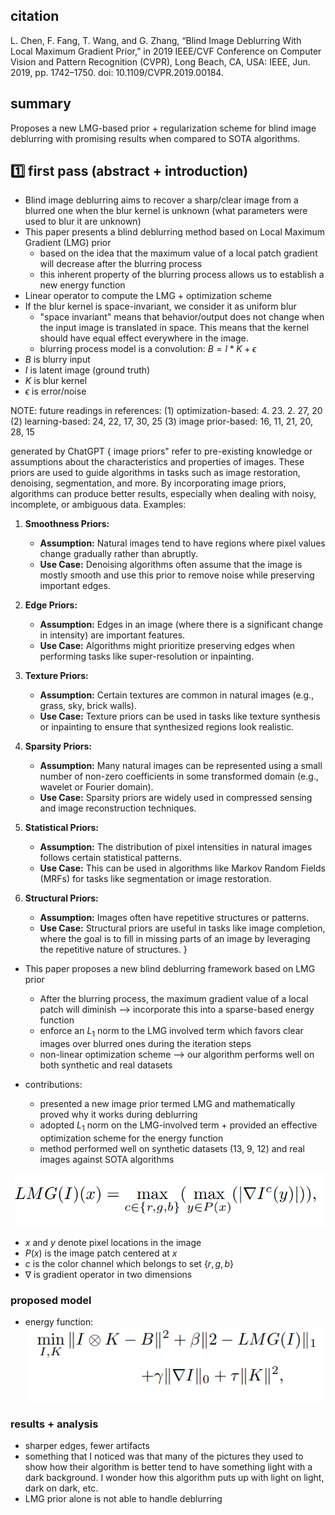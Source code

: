 ## citation
L. Chen, F. Fang, T. Wang, and G. Zhang, “Blind Image Deblurring With Local Maximum Gradient Prior,” in 2019 IEEE/CVF Conference on Computer Vision and Pattern Recognition (CVPR), Long Beach, CA, USA: IEEE, Jun. 2019, pp. 1742–1750. doi: 10.1109/CVPR.2019.00184.

## summary
Proposes a new LMG-based prior + regularization scheme for blind image deblurring with promising results when compared to SOTA algorithms.

## 1️⃣ first pass (abstract + introduction)
- Blind image deblurring aims to recover a sharp/clear image from a blurred one when the blur kernel is unknown (what parameters were used to blur it are unknown)
- This paper presents a blind deblurring method based on Local Maximum Gradient (LMG) prior
	- based on the idea that the maximum value of a local patch gradient will decrease after the blurring process
	- this inherent property of the blurring process allows us to establish a new energy function
- Linear operator to compute the LMG + optimization scheme
- If the blur kernel is space-invariant, we consider it as uniform blur
	- "space invariant" means that behavior/output does not change when the input image is translated in space. This means that the kernel should have equal effect everywhere in the image.
	- blurring process model is a convolution:
$B = I * K+ \epsilon$
- $B$ is blurry input
- $I$ is latent image (ground truth)
- $K$ is blur kernel
- $\epsilon$ is error/noise

NOTE: future readings in references: 
(1) optimization-based: 4. 23. 2. 27, 20
(2) learning-based: 24, 22, 17, 30, 25
(3) image prior-based: 16, 11, 21, 20, 28, 15


generated by ChatGPT { image priors" refer to pre-existing knowledge or assumptions about the characteristics and properties of images. These priors are used to guide algorithms in tasks such as image restoration, denoising, segmentation, and more. By incorporating image priors, algorithms can produce better results, especially when dealing with noisy, incomplete, or ambiguous data. Examples:

1. **Smoothness Priors:**
    
    - **Assumption:** Natural images tend to have regions where pixel values change gradually rather than abruptly.
    - **Use Case:** Denoising algorithms often assume that the image is mostly smooth and use this prior to remove noise while preserving important edges.
2. **Edge Priors:**
    
    - **Assumption:** Edges in an image (where there is a significant change in intensity) are important features.
    - **Use Case:** Algorithms might prioritize preserving edges when performing tasks like super-resolution or inpainting.
3. **Texture Priors:**
    
    - **Assumption:** Certain textures are common in natural images (e.g., grass, sky, brick walls).
    - **Use Case:** Texture priors can be used in tasks like texture synthesis or inpainting to ensure that synthesized regions look realistic.
4. **Sparsity Priors:**
    
    - **Assumption:** Many natural images can be represented using a small number of non-zero coefficients in some transformed domain (e.g., wavelet or Fourier domain).
    - **Use Case:** Sparsity priors are widely used in compressed sensing and image reconstruction techniques.
5. **Statistical Priors:**
    
    - **Assumption:** The distribution of pixel intensities in natural images follows certain statistical patterns.
    - **Use Case:** This can be used in algorithms like Markov Random Fields (MRFs) for tasks like segmentation or image restoration.
6. **Structural Priors:**
    
    - **Assumption:** Images often have repetitive structures or patterns.
    - **Use Case:** Structural priors are useful in tasks like image completion, where the goal is to fill in missing parts of an image by leveraging the repetitive nature of structures.
}

- This paper proposes a new blind deblurring framework based on LMG prior
	- After the blurring process, the maximum gradient value of a local patch will diminish --> incorporate this into a sparse-based energy function
	- enforce an $L_1$ norm to the LMG involved term which favors clear images over blurred ones during the iteration steps
	- non-linear optimization scheme --> our algorithm performs well on both synthetic and real datasets

- contributions:
	- presented a new image prior termed LMG and mathematically proved why it works during deblurring
	- adopted $L_1$ norm on the LMG-involved term + provided an effective optimization scheme for the energy function
	- method performed well on synthetic datasets (13, 9, 12) and real images against SOTA algorithms

![image](paper6_equation1.png)
- $x$ and $y$ denote pixel locations in the image
- $P(x)$ is the image patch centered at $x$ 
- $c$ is the color channel which belongs to set $\{r, g, b\}$
- $\nabla$ is gradient operator in two dimensions

### proposed model
- energy function:
![image](paper6_equation2.png)

### results + analysis
- sharper edges, fewer artifacts
- something that I noticed was that many of the pictures they used to show how their algorithm is better tend to have something light with a dark background. I wonder how this algorithm puts up with light on light, dark on dark, etc. 
- LMG prior alone is not able to handle deblurring
